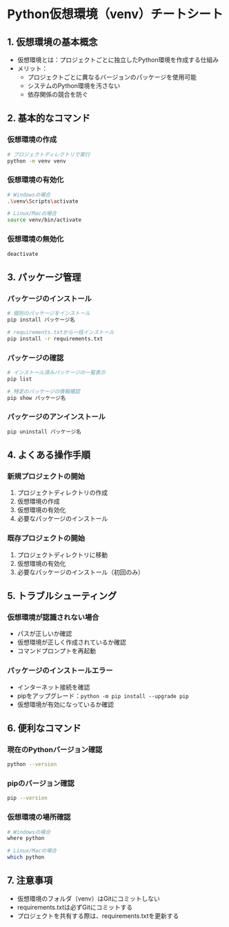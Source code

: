 # Python仮想環境（venv）チートシート

## 1. 仮想環境の基本概念
- 仮想環境とは：プロジェクトごとに独立したPython環境を作成する仕組み
- メリット：
  - プロジェクトごとに異なるバージョンのパッケージを使用可能
  - システムのPython環境を汚さない
  - 依存関係の競合を防ぐ

## 2. 基本的なコマンド

### 仮想環境の作成
```bash
# プロジェクトディレクトリで実行
python -m venv venv
```

### 仮想環境の有効化
```bash
# Windowsの場合
.\venv\Scripts\activate

# Linux/Macの場合
source venv/bin/activate
```

### 仮想環境の無効化
```bash
deactivate
```

## 3. パッケージ管理

### パッケージのインストール
```bash
# 個別のパッケージをインストール
pip install パッケージ名

# requirements.txtから一括インストール
pip install -r requirements.txt
```

### パッケージの確認
```bash
# インストール済みパッケージの一覧表示
pip list

# 特定のパッケージの情報確認
pip show パッケージ名
```

### パッケージのアンインストール
```bash
pip uninstall パッケージ名
```

## 4. よくある操作手順

### 新規プロジェクトの開始
1. プロジェクトディレクトリの作成
2. 仮想環境の作成
3. 仮想環境の有効化
4. 必要なパッケージのインストール

### 既存プロジェクトの開始
1. プロジェクトディレクトリに移動
2. 仮想環境の有効化
3. 必要なパッケージのインストール（初回のみ）

## 5. トラブルシューティング

### 仮想環境が認識されない場合
- パスが正しいか確認
- 仮想環境が正しく作成されているか確認
- コマンドプロンプトを再起動

### パッケージのインストールエラー
- インターネット接続を確認
- pipをアップグレード：`python -m pip install --upgrade pip`
- 仮想環境が有効になっているか確認

## 6. 便利なコマンド

### 現在のPythonバージョン確認
```bash
python --version
```

### pipのバージョン確認
```bash
pip --version
```

### 仮想環境の場所確認
```bash
# Windowsの場合
where python

# Linux/Macの場合
which python
```

## 7. 注意事項
- 仮想環境のフォルダ（venv）はGitにコミットしない
- requirements.txtは必ずGitにコミットする
- プロジェクトを共有する際は、requirements.txtを更新する 